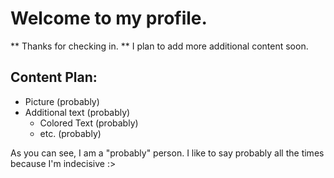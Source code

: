 # Welcome to my profile.

** Thanks for checking in. **
I plan to add more additional content soon. 

## Content Plan:

* Picture (probably)
* Additional text (probably)
  * Colored Text (probably)
  * etc. (probably)
  
As you can see, I am a "probably" person. I like to say probably all the times because I'm indecisive :>
